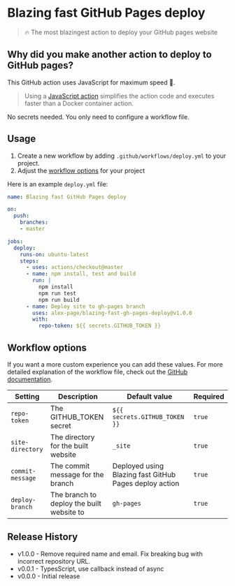 # Blazing fast GitHub Pages deploy

> 🔥 The most blazingest action to deploy your GitHub pages website


## Why did you make another action to deploy to GitHub pages?

This GitHub action uses JavaScript for maximum speed 🚀.
> Using a [JavaScript action](https://help.github.com/en/articles/about-actions#javascript-actions) simplifies the action code and executes faster than a Docker container action. 

No secrets needed. You only need to configure a workflow file.


## Usage

1. Create a new workflow by adding `.github/workflows/deploy.yml` to your project.
2. Adjust the [workflow options](#workflow-options) for your project

Here is an example `deploy.yml` file:

```yml
name: Blazing fast GitHub Pages deploy

on:
  push:
    branches:
    - master

jobs:
  deploy:
    runs-on: ubuntu-latest
    steps:
      - uses: actions/checkout@master
      - name: npm install, test and build
        run: |
          npm install
          npm run test
          npm run build
      - name: Deploy site to gh-pages branch
        uses: alex-page/blazing-fast-gh-pages-deploy@v1.0.0
        with:
          repo-token: ${{ secrets.GITHUB_TOKEN }}
```


## Workflow options

If you want a more custom experience you can add these values. For more detailed explanation of the workflow file, check out the [GitHub documentation](https://help.github.com/en/articles/configuring-a-workflow#creating-a-workflow-file).

| Setting | Description | Default value | Required |
| --- | --- | --- | --- |
| `repo-token` | The GITHUB_TOKEN secret  | `${{ secrets.GITHUB_TOKEN }}` | `true` |
| `site-directory` | The directory for the built website | `_site` | `true` |
| `commit-message` | The commit message for the branch | Deployed using Blazing fast GitHub Pages deploy action | `true` |
| `deploy-branch` | The branch to deploy the built website to | `gh-pages` | `true` |

## Release History

- v1.0.0 - Remove required name and email. Fix breaking bug with incorrect repository URL.
- v0.0.1 - TypesScript, use callback instead of async
- v0.0.0 - Initial release
